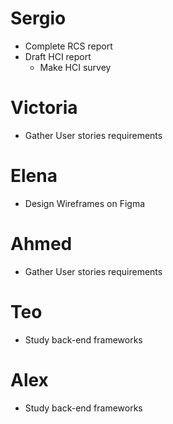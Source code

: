 # Sergio
* Complete RCS report
* Draft HCI report
  * Make HCI survey

# Victoria
* Gather User stories requirements

# Elena
* Design Wireframes on Figma

# Ahmed
* Gather User stories requirements

# Teo
* Study back-end frameworks

# Alex
* Study back-end frameworks

